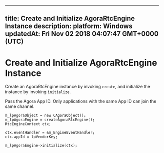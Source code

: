 
---
title: Create and Initialize AgoraRtcEngine Instance
description: 
platform: Windows
updatedAt: Fri Nov 02 2018 04:07:47 GMT+0000 (UTC)
---
# Create and Initialize AgoraRtcEngine Instance
Create an AgoraRtcEngine instance by invoking <code>create</code>, and initialize the instance by invoking <code>initialize</code>.

Pass the Agora App ID. Only applications with the same App ID can join the same channel.

```
m_lpAgoraObject = new CAgoraObject();
m_lpAgoraEngine = createAgoraRtcEngine();
RtcEngineContext ctx;

ctx.eventHandler = &m_EngineEventHandler;
ctx.appId = lpVendorKey;

m_lpAgoraEngine->initialize(ctx);
```

